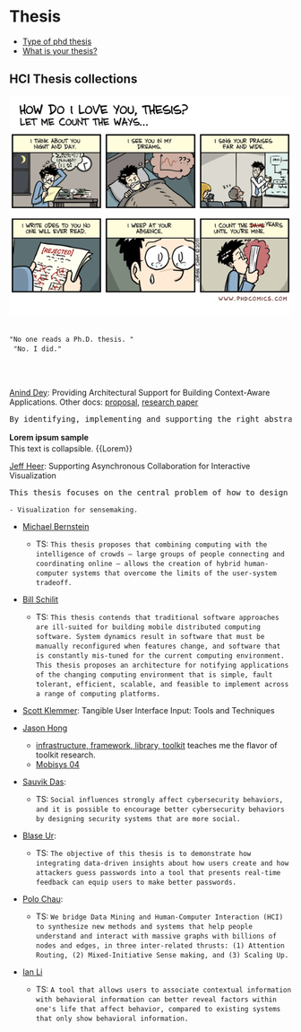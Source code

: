 Thesis
=========================

- [Type of phd thesis](https://www.eecs.harvard.edu/htk/phdadvice/#3)
- [What is your thesis?](http://web.cs.ucla.edu/~palsberg/shivers.html)


## HCI Thesis collections

<img src="photos/diagrams/phd-comics-thesis.gif" width="600px">

<br/>
<br/>

<code>"No one reads a Ph.D. thesis. "<br/>
"No. I did."
</code>

<br/>
<br/>


[Anind Dey](https://www.cc.gatech.edu/fce/ctk/pubs/dey-thesis.pdf): Providing Architectural Support for Building Context-Aware Applications. Other docs: [proposal](https://pdfs.semanticscholar.org/50c3/a22313d0eb9398afd2730cc6b5f8c2aaa8ad.pdf), [research paper](ftp://ftp.cc.gatech.edu/pub/gvu/tr/1999/99-23.pdf)

<pre>
By identifying, implementing and supporting the right abstractions and services for handling context, we can construct a framework that makes it easier to design, build and evolve context-aware applications.
</pre>

<div class="toccolours mw-collapsible" style="width:400px; overflow:auto;">
<div style="font-weight:bold;line-height:1.6;">Lorem ipsum sample</div>
<div class="mw-collapsible-content">
This text is collapsible. {{Lorem}}
</div></div>

[Jeff Heer](https://homes.cs.washington.edu/~jheer/files/jheer-thesis.pdf): Supporting Asynchronous Collaboration for Interactive Visualization 
<pre>This thesis focuses on the central problem of how to design visualization systems that support and catalyze social sensemaking by analysts and decision-makers collaborating asynchronously. </pre>
    - Visualization for sensemaking.

- [Michael Bernstein](https://hci.stanford.edu/publications/2012/CrowdPoweredSystems/phd-thesis-msbernst.pdf)
    - TS: ```This thesis proposes that combining computing with the intelligence of crowds — large groups of people connecting and coordinating online — allows the creation of hybrid human-computer systems that overcome the limits of the user-system tradeoff.```

- [Bill Schilit](https://sites.google.com/site/schilit/schilit-thesis.pdf?attredirects=0)
    - TS: ```This thesis contends that traditional software approaches are ill-suited for building mobile distributed computing software. System dynamics result in software that must be manually reconfigured when features change, and software that is constantly mis-tuned for the current computing environment. This thesis proposes an architecture for notifying applications of the changing computing environment that is simple, fault tolerant, efficient, scalable, and feasible to implement across a range of computing platforms.```

- [Scott Klemmer](https://hci.stanford.edu/publications/2004/klemmer-dissertation/KlemmerDissertation.pdf): Tangible User Interface Input: Tools and Techniques 

- [Jason Hong](http://www.cs.cmu.edu/~jasonh/publications/jihdiss.pdf)
    - [infrastructure, framework, library, toolkit](http://citeseerx.ist.psu.edu/viewdoc/download?doi=10.1.1.469.6574&rep=rep1&type=pdf) teaches me the flavor of toolkit research. 
    - [Mobisys 04](https://dl.acm.org/doi/pdf/10.1145/990064.990087)

- [Sauvik Das](http://reports-archive.adm.cs.cmu.edu/anon/hcii/CMU-HCII-17-100.pdf): 
    - TS: ```Social influences strongly affect cybersecurity behaviors, and it is possible to encourage better cybersecurity behaviors by designing security systems that are more social.``` 


- [Blase Ur](https://www.blaseur.com/phdthesis.pdf): 
    - TS: ```The objective of this thesis is to demonstrate how integrating data-driven insights about how users create and how attackers guess passwords into a tool that presents real-time feedback can equip users to make better passwords.```


- [Polo Chau](https://poloclub.github.io/polochau/papers/polo-chau-thesis.pdf): 
    - TS:  ```We bridge Data Mining and Human-Computer Interaction (HCI) to synthesize new methods and systems that help people understand and interact with massive graphs with billions of nodes and edges, in three inter-related thrusts: (1) Attention Routing, (2) Mixed-Initiative Sense making, and (3) Scaling Up.```

- [Ian Li](http://reports-archive.adm.cs.cmu.edu/anon/hcii/CMU-HCII-11-106.pdf)
    - TS: ```A tool that allows users to associate contextual information with behavioral information can better reveal factors within one's life that affect behavior, compared to existing systems that only show behavioral information.```





<!-- 11. Gierad Laput: http://www.gierad.com/thesis-draft.pdf
12. Chris Harrison: 
    1. 
13. Jon Froehlich: 
14. Bjorn Hartmann:  -->